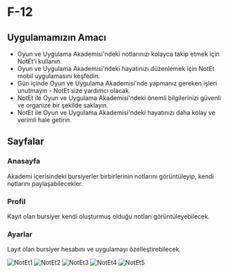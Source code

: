 # F-12
## Uygulamamızın Amacı
+ Oyun ve Uygulama Akademisi'ndeki notlarınızı kolayca takip etmek için NotEt'i kullanın.
+ Oyun ve Uygulama Akademisi'ndeki hayatınızı düzenlemek için NotEt mobil uygulamasını keşfedin.
+ Gün içinde Oyun ve Uygulama Akademisi'nde yapmanız gereken işleri unutmayın - NotEt size yardımcı olacak.
+ NotEt ile Oyun ve Uygulama Akademisi'ndeki önemli bilgilerinizi güvenli ve organize bir şekilde saklayın.
+ NotEt ile Oyun ve Uygulama Akademisi'ndeki hayatınızı daha kolay ve verimli hale getirin.

## Sayfalar
### Anasayfa
Akademi içerisindeki bursiyerler birbirlerinin notlarını görüntüleyip, kendi notlarını paylaşabilecekler.

### Profil
Kayıt olan bursiyer kendi oluşturmuş olduğu notları görüntüleyebilecek.

### Ayarlar
Layıt olan bursiyer hesabını ve uygulamayı özelleştirebilecek.

![NotEt1](https://github.com/BerkCanpolat/F-12/assets/115354274/dd7adb23-787d-4412-8a6e-df764ce05946)
![NotEt2](https://github.com/BerkCanpolat/F-12/assets/115354274/04200b95-8693-44c4-b3d5-95fa2a63d2eb)
![NotEt3](https://github.com/BerkCanpolat/F-12/assets/115354274/c0013568-f2a6-4e32-9000-5b3b5ca07aa4)
![NotEt4](https://github.com/BerkCanpolat/F-12/assets/115354274/02e675f1-0c4a-4466-9817-6dadfae80212)
![NotEt5](https://github.com/BerkCanpolat/F-12/assets/115354274/c8cfc829-c1d7-4e93-96dd-fc4110e4f7a1)
